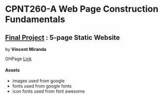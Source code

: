 # CPNT260-A Web Page Construction Fundamentals
## [Final Project](https://github.com/sait-wbdv/assessments/tree/master/cpnt260/final) : 5-page Static Website

by **Vincent Miranda**

GHPage [Link](https://vinceldric.github.io/cpnt260-final/)

#### Assets

- images used from google
- fonts used from google fonts
- icon fonts used from font awesome
